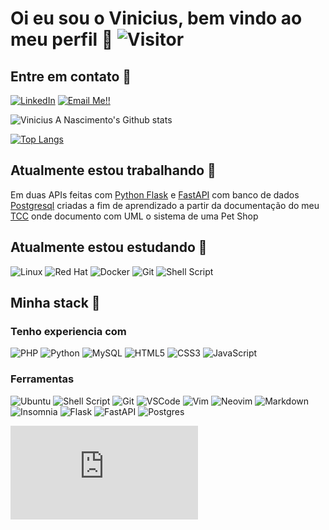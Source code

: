# Oi eu sou o Vinicius, bem vindo ao meu perfil 💛 ![Visitor](https://visitor-badge.laobi.icu/badge?page_id=souovan.repoName)

## Entre em contato 🖖 

<!--
[<img align="left" alt="Vinicius Antonio do Nascimento  | LinkedIn" width="22px" style="background-color: blue" src="https://cdn.jsdelivr.net/npm/simple-icons@v3/icons/linkedin.svg" />](https://www.linkedin.com/in/viniciusanascimento/)
-->



<a href="https://www.linkedin.com/in/viniciusanascimento/">![LinkedIn](https://img.shields.io/badge/LinkedIn-0077B5?style=for-the-badge&logo=linkedin&logoColor=white)</a>
<a href="mailto:vinicius.nascimento05@gmail.com">![Email Me!!](https://img.shields.io/badge/Gmail-D14836?style=for-the-badge&logo=gmail&logoColor=white)</a>



![Vinicius A Nascimento's Github stats](https://github-readme-stats.vercel.app/api?username=souovan&show_icons=true&theme=dracula)

[![Top Langs](https://github-readme-stats.vercel.app/api/top-langs/?username=souovan&layout=compact)]()

## Atualmente estou trabalhando 👷

Em duas APIs feitas com [Python Flask](https://github.com/souovan/TCC-python/tree/main/python-flask) e [FastAPI](https://github.com/souovan/TCC-python/tree/main/python-fastapi) com banco de dados [Postgresql](https://github.com/souovan/TCC-python/blob/main/postgresql_db/python_flask_fastapi_db.sql) criadas a fim de aprendizado a partir da documentação do meu [TCC](https://github.com/souovan/TCC) onde documento com UML o sistema de uma Pet Shop

## Atualmente estou estudando 🌱

<!--
<div style="display: inline_block">
   <img align="center" alt-"linux-icon" height="50" width="60" src="https://cdn.jsdelivr.net/gh/devicons/devicon/icons/linux/linux-original.svg" />
   <img align="center" alt-"redhat-icon" height="50" width="60" src="https://cdn.jsdelivr.net/gh/devicons/devicon/icons/redhat/redhat-original-wordmark.svg" />
   <img align="center" alt-"docker-icon" height="50" width="60" src="https://cdn.jsdelivr.net/gh/devicons/devicon/icons/docker/docker-original-wordmark.svg" />
   <img align="center" alt-"git-icon" height="50" width="60" src="https://cdn.jsdelivr.net/gh/devicons/devicon/icons/git/git-original-wordmark.svg" />
   <img align="center" alt-"bash-icon" height="50" width="60" src="https://cdn.jsdelivr.net/gh/devicons/devicon/icons/bash/bash-original.svg" />
</div>
-->

![Linux](https://img.shields.io/badge/Linux-FCC624?style=for-the-badge&logo=linux&logoColor=black) ![Red Hat](https://img.shields.io/badge/Red%20Hat-EE0000?style=for-the-badge&logo=redhat&logoColor=white) ![Docker](https://img.shields.io/badge/docker-%230db7ed.svg?style=for-the-badge&logo=docker&logoColor=white) ![Git](https://img.shields.io/badge/git-%23F05033.svg?style=for-the-badge&logo=git&logoColor=white) ![Shell Script](https://img.shields.io/badge/shell_script-%23121011.svg?style=for-the-badge&logo=gnu-bash&logoColor=white)

## Minha stack 🔧

### Tenho experiencia com 

![PHP](https://img.shields.io/badge/php-%23777BB4.svg?style=for-the-badge&logo=php&logoColor=white) ![Python](https://img.shields.io/badge/python-3670A0?style=for-the-badge&logo=python&logoColor=ffdd54) ![MySQL](https://img.shields.io/badge/mysql-%2300f.svg?style=for-the-badge&logo=mysql&logoColor=white) ![HTML5](https://img.shields.io/badge/html5-%23E34F26.svg?style=for-the-badge&logo=html5&logoColor=white) ![CSS3](https://img.shields.io/badge/css3-%231572B6.svg?style=for-the-badge&logo=css3&logoColor=white) ![JavaScript](https://img.shields.io/badge/javascript-%23323330.svg?style=for-the-badge&logo=javascript&logoColor=%23F7DF1E) 

### Ferramentas

![Ubuntu](https://img.shields.io/badge/Ubuntu-E95420?style=for-the-badge&logo=ubuntu&logoColor=white) ![Shell Script](https://img.shields.io/badge/shell_script-%23121011.svg?style=for-the-badge&logo=gnu-bash&logoColor=white) ![Git](https://img.shields.io/badge/git-%23F05033.svg?style=for-the-badge&logo=git&logoColor=white) ![VSCode](https://img.shields.io/badge/VSCode-0078d7.svg?style=for-the-badge&logo=visual-studio-code&logoColor=white) ![Vim](https://img.shields.io/badge/VIM-%2311AB00.svg?style=for-the-badge&logo=vim&logoColor=white) ![Neovim](https://img.shields.io/badge/NeoVim-%2357A143.svg?&style=for-the-badge&logo=neovim&logoColor=white) ![Markdown](https://img.shields.io/badge/markdown-%23000000.svg?style=for-the-badge&logo=markdown&logoColor=white) ![Insomnia](https://img.shields.io/badge/Insomnia-black?style=for-the-badge&logo=insomnia&logoColor=5849BE) ![Flask](https://img.shields.io/badge/flask-%23000.svg?style=for-the-badge&logo=flask&logoColor=white) ![FastAPI](https://img.shields.io/badge/FastAPI-005571?style=for-the-badge&logo=fastapi) ![Postgres](https://img.shields.io/badge/postgres-%23316192.svg?style=for-the-badge&logo=postgresql&logoColor=white)

![English version](https://github.com/souovan/souovan/blob/main/README.en-US.md)









